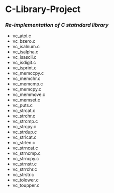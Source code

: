 # C-Library-Project

### _Re-implementation of C statndard library_

* vc_atoi.c
* vc_bzero.c
* vc_isalnum.c
* vc_isalpha.c
* vc_isascii.c
* vc_isdigit.c
* vc_isprint.c
* vc_memccpy.c
* vc_memchr.c
* vc_memcmp.c
* vc_memcpy.c
* vc_memmove.c
* vc_memset.c
* vc_puts.c
* vc_strcat.c
* vc_strchr.c
* vc_strcmp.c
* vc_strcpy.c
* vc_strdup.c
* vc_strlcat.c
* vc_strlen.c
* vc_strncat.c
* vc_strncmp.c
* vc_strncpy.c
* vc_strnstr.c
* vc_strrchr.c
* vc_strstr.c
* vc_tolower.c
* vc_toupper.c
